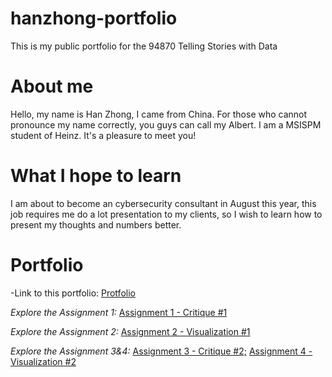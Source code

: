 # hanzhong-portfolio
This is my public portfolio for the 94870 Telling Stories with Data

# About me
Hello, my name is Han Zhong, I came from China. For those who cannot pronounce my name correctly, you guys can call my Albert. I am a MSISPM student of Heinz. It's a pleasure to meet you!

# What I hope to learn
I am about to become an cybersecurity consultant in August this year, this job requires me do a lot presentation to my clients, so I wish to learn how to present my thoughts and numbers better.

# Portfolio
-Link to this portfolio: [Protfolio](https://albertzhong-95.github.io/hanzhong-portfolio/)  
  
*Explore the Assignment 1:* [Assignment 1 - Critique #1](https://github.com/albertzhong-95/hanzhong-portfolio/blob/master/Han%20Zhong%20-%20Critique%20%231_%20Economist%20bar%20chart%20(The%20Good%20Charts%20Matrix).xlsx)
  
*Explore the Assignment 2:* [Assignment 2 - Visualization #1](https://albertzhong-95.github.io/Telling-Story-with-Data/)  
  
*Explore the Assignment 3&4:* [Assignment 3 - Critique #2;](https://github.com/albertzhong-95/hanzhong-portfolio/blob/master/Han%20Zhong%20-%20Critique%20%232_%20Data%20Visualization%20Effectiveness%20Profile.pdf) [Assignment 4 - Visualization #2]()
